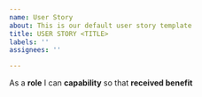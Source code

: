 ```yaml
---
name: User Story
about: This is our default user story template
title: USER STORY <TITLE>
labels: ''
assignees: ''

---
```


As a **role** I can  **capability** so that **received benefit**
